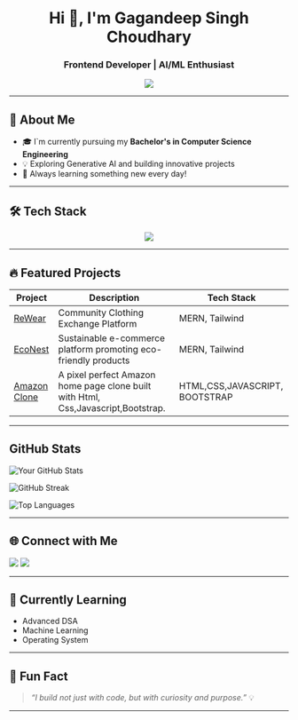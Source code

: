  <h1 align="center">Hi 👋, I'm Gagandeep Singh Choudhary</h1>
<h3 align="center">Frontend Developer | AI/ML Enthusiast</h3>

<p align="center">
  <img src="https://readme-typing-svg.demolab.com/?lines=Passionate%20Coder%20%7C%20Frontend%20Dev%20%7C%20AI%20Explorer;Always%20Learning%20and%20Building..." />
</p>

---

## 🚀 About Me
- 🎓 I`m currently pursuing my **Bachelor's in Computer Science Engineering**
- 💡 Exploring Generative AI and building innovative projects  
- 🧠 Always learning something new every day!

---

## 🛠️ Tech Stack

<p align="center">
  <img src="https://skillicons.dev/icons?i=python,tailwind,js,git,github,vscode,c,cpp,html,css,bootstrap,anaconda" />
</p>

---



## 🔥 Featured Projects

| Project | Description | Tech Stack |
|--------|-------------|------------|
| [ReWear](https://github.com/dhruvaaArya05/ReWear) | Community Clothing Exchange Platform | MERN, Tailwind |
| [EcoNest](https://github.com/GagandeepSingh20/EcoShop) | Sustainable e-commerce platform promoting eco-friendly products | MERN, Tailwind |
| [Amazon Clone](https://github.com/GagandeepSingh20/Amazon-Clone) | A pixel perfect Amazon home page clone built with Html, Css,Javascript,Bootstrap. | HTML,CSS,JAVASCRIPT, BOOTSTRAP |
---
##  GitHub Stats

![Your GitHub Stats](https://github-readme-stats.vercel.app/api?username=GagandeepSingh20&show_icons=true&theme=tokyonight)

![GitHub Streak](https://github-readme-streak-stats.herokuapp.com?user=GagandeepSingh20&theme=tokyonight)

![Top Languages](https://github-readme-stats.vercel.app/api/top-langs/?username=GagandeepSingh20&layout=compact&theme=tokyonight)


---

## 🌐 Connect with Me

<p>
  <a href="https://www.linkedin.com/in/gagandeep-singh-choudhary-855a53242/"><img src="https://img.shields.io/badge/LinkedIn-blue?style=for-the-badge&logo=linkedin" /></a>
  <a href="mailto:gchoudhary16555@email.com"><img src="https://img.shields.io/badge/Email-D00000?style=for-the-badge&logo=gmail&logoColor=white" /></a>
</p>

---

## 🧠 Currently Learning

- Advanced DSA
- Machine Learning
- Operating System

---

## 📌 Fun Fact

> *“I build not just with code, but with curiosity and purpose.”* 💡

---



